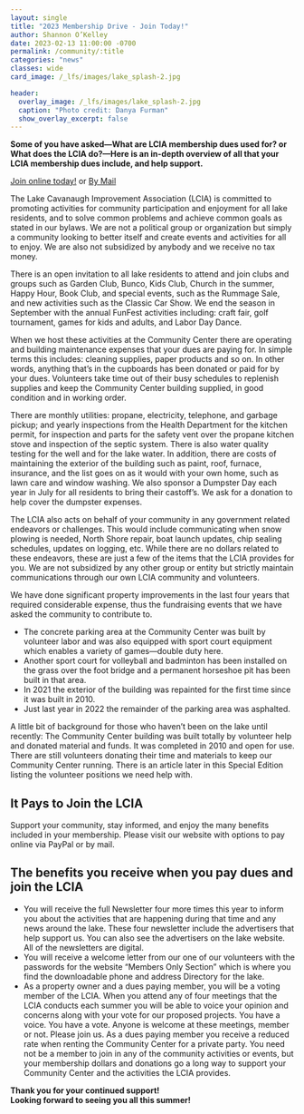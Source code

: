 ```yaml
---
layout: single
title: "2023 Membership Drive - Join Today!"
author: Shannon O’Kelley
date: 2023-02-13 11:00:00 -0700
permalink: /community/:title
categories: "news"
classes: wide
card_image: /_lfs/images/lake_splash-2.jpg

header:
  overlay_image: /_lfs/images/lake_splash-2.jpg
  caption: "Photo credit: Danya Furman"
  show_overlay_excerpt: false
---
```

**Some of you have asked—What are LCIA membership dues used for? or What does the LCIA do?—Here is an in-depth overview of all that your LCIA membership dues include, and help support.**

[Join online today!](/lcia/dues) or <a href="/_lfs/docs/LCIA-Membership-Form-vers4.pdf" target="blank">By Mail</a>

The Lake Cavanaugh Improvement Association (LCIA) is committed to promoting activities for community
participation and enjoyment for all lake residents, and to solve common problems and achieve common goals as stated in
our bylaws. We are not a political group or organization but simply a community looking to better itself and create events
and activities for all to enjoy. We are also not subsidized by anybody and we receive no tax money.

There is an open invitation to all lake residents to attend and join clubs and groups such as Garden Club, Bunco,
Kids Club, Church in the summer, Happy Hour, Book Club, and special events, such as the Rummage Sale, and new activities
such as the Classic Car Show. We end the season in September with the annual FunFest activities including: craft fair, golf
tournament, games for kids and adults, and Labor Day Dance.

When we host these activities at the Community Center there are operating and building maintenance expenses
that your dues are paying for. In simple terms this includes: cleaning supplies, paper products and so on. In other words,
anything that’s in the cupboards has been donated or paid for by your dues. Volunteers take time out of their busy
schedules to replenish supplies and keep the Community Center building supplied, in good condition and in working order.

There are monthly utilities: propane, electricity, telephone, and garbage pickup; and yearly inspections from the
Health Department for the kitchen permit, for inspection and parts for the safety vent over the propane kitchen stove and
inspection of the septic system. There is also water quality testing for the well and for the lake water. In addition, there
are costs of maintaining the exterior of the building such as paint, roof, furnace, insurance, and the list goes on as it would
with your own home, such as lawn care and window washing. We also sponsor a Dumpster Day each year in July for all
residents to bring their castoff’s. We ask for a donation to help cover the dumpster expenses.

The LCIA also acts on behalf of your community in any government related endeavors or challenges. This would
include communicating when snow plowing is needed, North Shore repair, boat launch updates, chip sealing schedules,
updates on logging, etc. While there are no dollars related to these endeavors, these are just a few of the items that the
LCIA provides for you. We are not subsidized by any other group or entity but strictly maintain communications through
our own LCIA community and volunteers.

We have done significant property improvements in the last four years that required considerable expense, thus
the fundraising events that we have asked the community to contribute to.
- The concrete parking area at the Community Center was built by volunteer labor and was also equipped with sport
court equipment which enables a variety of games—double duty here.
- Another sport court for volleyball and badminton has been installed on the grass over the foot bridge and a permanent
horseshoe pit has been built in that area.
- In 2021 the exterior of the building was repainted for the first time since it was built in 2010.
- Just last year in 2022 the remainder of the parking area was asphalted.

A little bit of background for those who haven’t been on the lake until recently: The Community Center building
was built totally by volunteer help and donated material and funds. It was completed in 2010 and open for use. There are
still volunteers donating their time and materials to keep our Community Center running. There is an article later in this
Special Edition listing the volunteer positions we need help with.

## It Pays to Join the LCIA
Support your community, stay informed, and enjoy the many benefits included
in your membership. Please visit our website with options to pay online via PayPal or by mail.

## The benefits you receive when you pay dues and join the LCIA
- You will receive the full Newsletter four more times this year to inform you about the activities that are happening
during that time and any news around the lake. These four newsletter include the advertisers that help support us. You
can also see the advertisers on the lake website. All of the newsletters are digital.
- You will receive a welcome letter from our one of our volunteers with the passwords for the website
“Members Only Section” which is where you find the downloadable phone and address Directory for the lake.
- As a property owner and a dues paying member, you will be a voting member of the LCIA. When you attend any of four
meetings that the LCIA conducts each summer you will be able to voice your opinion and concerns along with your
vote for our proposed projects. You have a voice. You have a vote. Anyone is welcome at these meetings, member or
not. Please join us.
As a dues paying member you receive a reduced rate when renting the Community Center for a private party.
You need not be a member to join in any of the community activities or events, but your
membership dollars and donations go a long way to support your Community Center
and the activities the LCIA provides.

**Thank you for your continued support!**<br>
**Looking forward to seeing you all this summer!**
